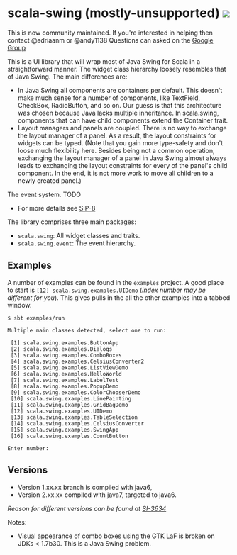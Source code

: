 scala-swing (mostly-unsupported) [<img src="https://api.travis-ci.org/scala/scala-swing.png?branch=java7"/>](https://travis-ci.org/scala/scala-swing?branch=java7)
=========

This is now community maintained. If you're interested in helping then contact @adriaanm or @andy1138 
Questions can asked on the [Google Group](https://groups.google.com/forum/#!forum/scala-swing)

This is a UI library that will wrap most of Java Swing for Scala in a straightforward manner. 
The widget class hierarchy loosely resembles that of Java Swing. The main differences are:

- In Java Swing all components are containers per default. This doesn't make much sense for
  a number of components, like TextField, CheckBox, RadioButton, and so on. Our guess is that 
  this architecture was chosen because Java lacks multiple inheritance. 
  In scala.swing, components that can have child components extend the Container trait.
-  Layout managers and panels are coupled. There is no way to exchange the layout manager
  of a panel. As a result, the layout constraints for widgets can be typed. 
  (Note that you gain more type-safety and don't loose much flexibility here. Besides 
  being not a common operation, exchanging the layout manager of a panel in Java 
  Swing almost always leads to exchanging the layout constraints for every of the panel's 
  child component. In the end, it is not more work to move all children to a newly created 
  panel.)
   
  The event system. TODO

- For more details see [SIP-8](docs/SIP-8.md)

The library comprises three main packages:

- `scala.swing`: All widget classes and traits.
- `scala.swing.event`: The event hierarchy.


Examples
---

A number of examples can be found in the `examples` project. 
A good place to start is  `[12] scala.swing.examples.UIDemo` (_index number may be different for you_). This gives pulls in the all the other examples into a tabbed window.


```
$ sbt examples/run

Multiple main classes detected, select one to run:

 [1] scala.swing.examples.ButtonApp
 [2] scala.swing.examples.Dialogs
 [3] scala.swing.examples.ComboBoxes
 [4] scala.swing.examples.CelsiusConverter2
 [5] scala.swing.examples.ListViewDemo
 [6] scala.swing.examples.HelloWorld
 [7] scala.swing.examples.LabelTest
 [8] scala.swing.examples.PopupDemo
 [9] scala.swing.examples.ColorChooserDemo
 [10] scala.swing.examples.LinePainting
 [11] scala.swing.examples.GridBagDemo
 [12] scala.swing.examples.UIDemo
 [13] scala.swing.examples.TableSelection
 [14] scala.swing.examples.CelsiusConverter
 [15] scala.swing.examples.SwingApp
 [16] scala.swing.examples.CountButton

Enter number:
```




Versions
---
  
- Version 1.xx.xx branch is compiled with java6, 
- Version 2.xx.xx compiled with java7, targeted to java6.

_Reason for different versions can be found at [SI-3634](https://issues.scala-lang.org/browse/SI-3634)_


Notes:

- Visual appearance of combo boxes using the GTK LaF is broken on JDKs < 1.7b30. This is a Java Swing problem.